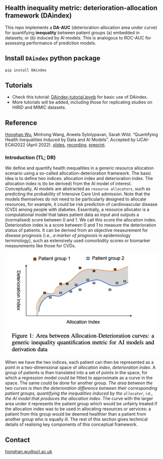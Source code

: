 ## Health inequality metric: deterioration-allocation framework (DAindex)
This repo implements a **DA-AUC** (deterioration-allocation area under curve) for quantifying **inequality** between patient groups (a) embedded in datasets; or (b) induced by AI models. This is analogous to ROC-AUC for assessing performance of prediction models.

## Install `DAindex` python package
```bash
pip install DAindex
```

## Tutorials
- Check this tutorial: [DAindex-tutorial.ipynb](./DAindex-tutorial.ipynb) for basic use of DAindex.
- More tutorials will be added, including those for replicating studies on HiRID and MIMIC datasets.

## Reference
[Honghan Wu](https://knowlab.github.io/), Minhong Wang, Aneeta Sylolypavan, Sarah Wild. “Quantifying Health Inequalities Induced by Data and AI Models”. Accepted by IJCAI-ECAI2022 (April 2022). [slides](https://www.ucl.ac.uk/research-it-services/sites/research_it_services/files/quantifying_health_inequalities_induced_by_data_and_ai_models_0.pdf), [recording](https://web.microsoftstream.com/video/568b2e88-5c21-466e-9bbf-63274048161d), [preprint](https://knowlab.github.io/preprints/DA-AUC-IJCAI22.pdf).

### Introduction (TL; DR)
We define and quantify health inequalities in a generic resource allocation scenario using a so-called allocation-deterioration framework. The basic idea is to define two indices: allocation index and deterioration index. The allocation index is (to be derived) from the AI model of interest. Conceptually, AI models are abstracted as `resource allocators`, such as predicting the probability of Intensive Care Unit admission. Note that the models themselves do not need to be particularly designed to allocate resources, for example, it could be risk prediction of cardiovascular disease (CVD) among people with diabetes. Essentially, a resource allocator is a computational model that takes patient data as input and outputs a (normalised) score between 0 and 1. We call this score the allocation index. Deterioration index is a score between 0 and 1 to measure the deterioration status of patients. It can be derived from an objective measurement for disease prognosis (i.e., *a marker of prognosis* in epidemiology terminology), such as extensively used comorbidity scores or biomarker measurements like those for CVDs.

![Figure 1](imgs/fig1.png)

When we have the two indices, each patient can then be represented as a point in a two-dimensional space of *allocation index*, *deterioration index*. A group of patients is then translated into a set of points in the space, for which a regression model could be fitted to approximate as a curve in the space. The same could be done for another group. *The area between the two curves is then the deterioration difference between their corresponding patient groups, quantifying the inequalities induced by the `allocator`, i.e., the AI model that produces the allocation index*. The curve with the larger area under it represents the patient group which would be unfairly treated if the allocation index was to be used in allocating resources or services: a patient from this group would be deemed healthier than a patient from another group who is equally ill. The rest of this section gives technical details of realising key components of this conceptual framework.

## Contact
honghan.wu@ucl.ac.uk

